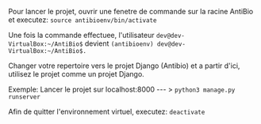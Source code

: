 Pour lancer le projet, ouvrir une fenetre de commande sur la racine AntiBio et executez: `source antibioenv/bin/activate`

Une fois la commande effectuee, l'utilisateur `dev@dev-VirtualBox:~/AntiBio$`
devient `(antibioenv) dev@dev-VirtualBox:~/AntiBio$.`

Changer votre repertoire vers le projet Django (Antibio) et
a partir d'ici, utilisez le projet comme un projet Django.

Exemple:
Lancer le projet sur localhost:8000 --- > `python3 manage.py runserver`

Afin de quitter l'environnement virtuel, executez: `deactivate`
